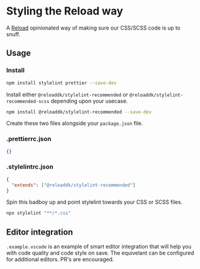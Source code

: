 # Styling the Reload way

A [Reload](https://reload.dk/) opinionated way of making sure our CSS/SCSS code is up to snuff.

## Usage

### Install

```sh
npm install stylelint prettier --save-dev
```

Install either `@reloaddk/stylelint-recommended` or `@reloaddk/stylelint-recommended-scss`
depending upon your usecase.

```sh
npm install @reloaddk/stylelint-recommended --save-dev
```

Create these two files alongside your `package.json` file.

### .prettierrc.json

```json
{}
```

### .stylelintrc.json

```json
{
  "extends": ["@reloaddk/stylelint-recommended"]
}
```

Spin this badboy up and point stylelint towards your CSS or SCSS files.

```sh
npx stylelint "**/*.css"
```

## Editor integration

`.example.vscode` is an example of smart editor integration that will help
you with code quality and code style on save. The equivelant can be configured
for additional editors. PR's are encouraged.
